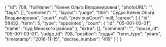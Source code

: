 {
    "id": 708,
    "fullName": "Киеня Ольга Владимировна",
    "photoURL": "",
    "tags": [],
    "comment": "",
    "layout": "judge",
    "title": "Судья Киеня Ольга Владимировна",
    "court": null,
    "previousCourt": null,
    "career": [
        {
            "id": 58432,
            "term": 5,
            "type": "appointed",
            "court": {
                "id": "05-001-03-01",
                "name": "суд Минского района"
            },
            "extra": [],
            "comment": "",
            "house_id": "05-001-03-01",
            "judge_id": 708,
            "position": "судья",
            "term_type": "years",
            "timestamp": "2016-11-15",
            "decree_number": "419"
        }
    ]
}